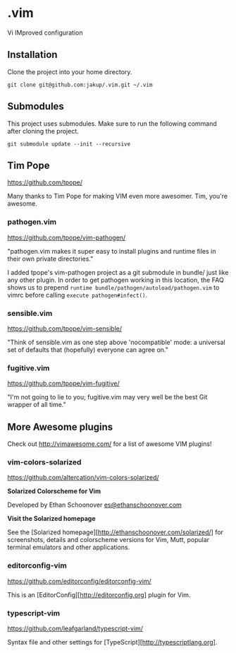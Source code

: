 # .vim
Vi IMproved configuration

## Installation

Clone the project into your home directory.

```
git clone git@github.com:jakup/.vim.git ~/.vim
```

## Submodules

This project uses submodules.  Make sure to run the following command after cloning the project.

```
git submodule update --init --recursive
```

## Tim Pope

https://github.com/tpope/

Many thanks to Tim Pope for making VIM even more awesomer.  Tim, you're awesome.

### pathogen.vim

https://github.com/tpope/vim-pathogen/

"pathogen.vim makes it super easy to install plugins and runtime files in their own private directories."

I added tpope's vim-pathogen project as a git submodule in bundle/ just like any other plugin.  In order to get pathogen working in this location, the FAQ shows us to prepend `runtime bundle/pathogen/autoload/pathogen.vim` to vimrc before calling `execute pathogen#infect()`.

### sensible.vim

https://github.com/tpope/vim-sensible/

"Think of sensible.vim as one step above 'nocompatible' mode: a universal set of defaults that (hopefully) everyone can agree on."

### fugitive.vim

https://github.com/tpope/vim-fugitive/

"I'm not going to lie to you; fugitive.vim may very well be the best Git wrapper of all time."

## More Awesome plugins

Check out http://vimawesome.com/ for a list of awesome VIM plugins!

### vim-colors-solarized

https://github.com/altercation/vim-colors-solarized/

**Solarized Colorscheme for Vim**

Developed by Ethan Schoonover <es@ethanschoonover.com>

**Visit the Solarized homepage**

See the [Solarized homepage][http://ethanschoonover.com/solarized/] for screenshots, details and colorscheme versions for Vim, Mutt, popular terminal emulators and other applications.

### editorconfig-vim

https://github.com/editorconfig/editorconfig-vim/

This is an [EditorConfig][http://editorconfig.org] plugin for Vim.

### typescript-vim

https://github.com/leafgarland/typescript-vim/

Syntax file and other settings for [TypeScript][http://typescriptlang.org].
